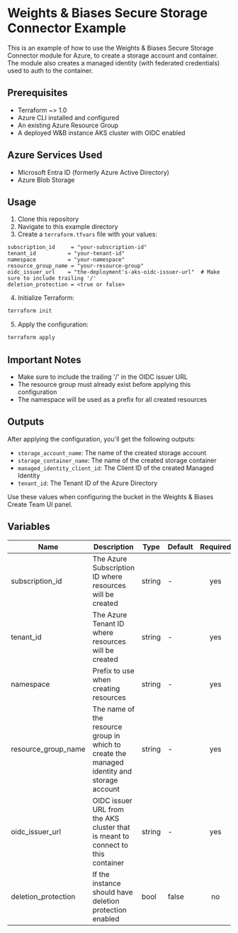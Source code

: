 # Weights & Biases Secure Storage Connector Example

This is an example of how to use the Weights & Biases Secure Storage Connector module for Azure, to create a storage account and container. The module also creates a managed identity (with federated credentials) used to auth to the container.

## Prerequisites

- Terraform ~> 1.0
- Azure CLI installed and configured
- An existing Azure Resource Group
- A deployed W&B instance AKS cluster with OIDC enabled

## Azure Services Used

- Microsoft Entra ID (formerly Azure Active Directory)
- Azure Blob Storage

## Usage

1. Clone this repository
2. Navigate to this example directory
3. Create a `terraform.tfvars` file with your values:

```hcl
subscription_id     = "your-subscription-id"
tenant_id          = "your-tenant-id"
namespace          = "your-namespace"
resource_group_name = "your-resource-group"
oidc_issuer_url    = "the-deployment's-aks-oidc-issuer-url"  # Make sure to include trailing '/'
deletion_protection = <true or false>
```

4. Initialize Terraform:
```bash
terraform init
```

5. Apply the configuration:
```bash
terraform apply
```

## Important Notes

- Make sure to include the trailing '/' in the OIDC issuer URL
- The resource group must already exist before applying this configuration
- The namespace will be used as a prefix for all created resources

## Outputs

After applying the configuration, you'll get the following outputs:

- `storage_account_name`: The name of the created storage account
- `storage_container_name`: The name of the created storage container
- `managed_identity_client_id`: The Client ID of the created Managed Identity
- `tenant_id`: The Tenant ID of the Azure Directory

Use these values when configuring the bucket in the Weights & Biases Create Team UI panel.

## Variables

| Name | Description | Type | Default | Required |
|------|-------------|------|---------|:--------:|
| subscription_id | The Azure Subscription ID where resources will be created | string | - | yes |
| tenant_id | The Azure Tenant ID where resources will be created | string | - | yes |
| namespace | Prefix to use when creating resources | string | - | yes |
| resource_group_name | The name of the resource group in which to create the managed identity and storage account | string | - | yes |
| oidc_issuer_url | OIDC issuer URL from the AKS cluster that is meant to connect to this container | string | - | yes |
| deletion_protection | If the instance should have deletion protection enabled | bool | false | no |
